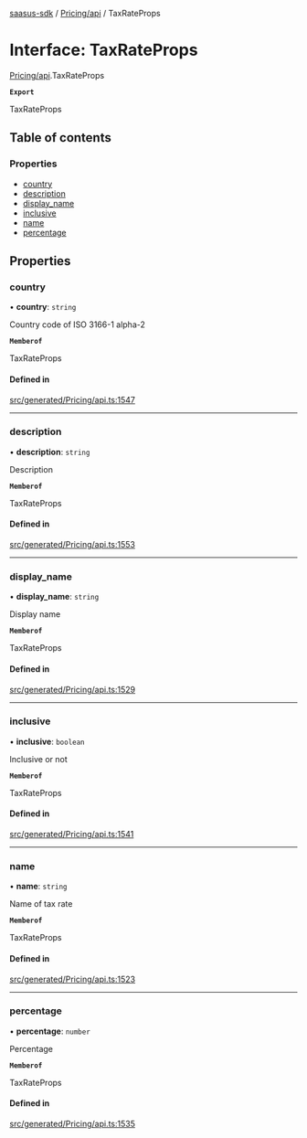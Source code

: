 [saasus-sdk](../README.md) / [Pricing/api](../modules/Pricing_api.md) / TaxRateProps

# Interface: TaxRateProps

[Pricing/api](../modules/Pricing_api.md).TaxRateProps

**`Export`**

TaxRateProps

## Table of contents

### Properties

- [country](Pricing_api.TaxRateProps.md#country)
- [description](Pricing_api.TaxRateProps.md#description)
- [display\_name](Pricing_api.TaxRateProps.md#display_name)
- [inclusive](Pricing_api.TaxRateProps.md#inclusive)
- [name](Pricing_api.TaxRateProps.md#name)
- [percentage](Pricing_api.TaxRateProps.md#percentage)

## Properties

### country

• **country**: `string`

Country code of ISO 3166-1 alpha-2

**`Memberof`**

TaxRateProps

#### Defined in

[src/generated/Pricing/api.ts:1547](https://github.com/saasus-platform/saasus-sdk-javascript/blob/997c544/src/generated/Pricing/api.ts#L1547)

___

### description

• **description**: `string`

Description

**`Memberof`**

TaxRateProps

#### Defined in

[src/generated/Pricing/api.ts:1553](https://github.com/saasus-platform/saasus-sdk-javascript/blob/997c544/src/generated/Pricing/api.ts#L1553)

___

### display\_name

• **display\_name**: `string`

Display name

**`Memberof`**

TaxRateProps

#### Defined in

[src/generated/Pricing/api.ts:1529](https://github.com/saasus-platform/saasus-sdk-javascript/blob/997c544/src/generated/Pricing/api.ts#L1529)

___

### inclusive

• **inclusive**: `boolean`

Inclusive or not

**`Memberof`**

TaxRateProps

#### Defined in

[src/generated/Pricing/api.ts:1541](https://github.com/saasus-platform/saasus-sdk-javascript/blob/997c544/src/generated/Pricing/api.ts#L1541)

___

### name

• **name**: `string`

Name of tax rate

**`Memberof`**

TaxRateProps

#### Defined in

[src/generated/Pricing/api.ts:1523](https://github.com/saasus-platform/saasus-sdk-javascript/blob/997c544/src/generated/Pricing/api.ts#L1523)

___

### percentage

• **percentage**: `number`

Percentage

**`Memberof`**

TaxRateProps

#### Defined in

[src/generated/Pricing/api.ts:1535](https://github.com/saasus-platform/saasus-sdk-javascript/blob/997c544/src/generated/Pricing/api.ts#L1535)
